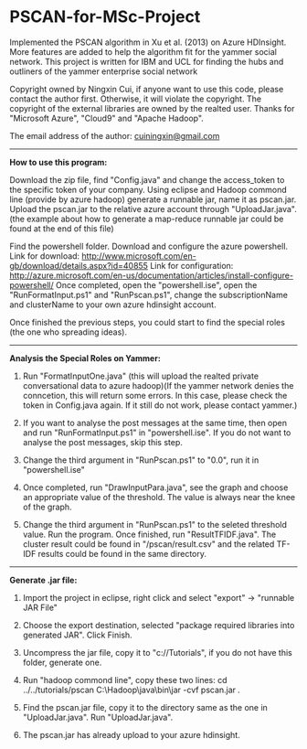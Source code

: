 PSCAN-for-MSc-Project
=====================

Implemented the PSCAN algorithm in Xu et al. (2013) on Azure HDInsight. More features are added to help the algorithm fit for the yammer social network. This project is written for IBM and UCL for finding the hubs and outliners of the yammer enterprise social network

Copyright owned by Ningxin Cui, if anyone want to use this code, please contact the author first. Otherwise, it will violate the copyright. The copyright of the external libraries are owned by the realted user. Thanks for "Microsoft Azure", "Cloud9" and "Apache Hadoop". 

The email address of the author: cuiningxin@gmail.com

----------------------------------------------------------------------------------------------------------------------------

<b>How to use this program: </b>

Download the zip file, find "Config.java" and change the access_token to the specific token of your company. Using eclipse and Hadoop commond line (provide by azure hadoop) generate a runnable jar, name it as pscan.jar. Upload the pscan.jar to the relative azure account through "UploadJar.java". (the example about how to generate a map-reduce runnable jar could be found at the end of this file)

Find the powershell folder. Download and configure the azure powershell. Link for download: http://www.microsoft.com/en-gb/download/details.aspx?id=40855 Link for configuration: http://azure.microsoft.com/en-us/documentation/articles/install-configure-powershell/ Once completed, open the "powershell.ise", open the "RunFormatInput.ps1" and "RunPscan.ps1", change the subscriptionName and clusterName to your own azure hdinsight account.

Once finished the previous steps, you could start to find the special roles (the one who spreading ideas).

----------------------------------------------------------------------------------------------------------------------------
<b> Analysis the Special Roles on Yammer: </b>

  1. Run "FormatInputOne.java" (this will upload the realted private conversational data to azure hadoop)(If the yammer network denies the conncetion, this will return some errors. In this case, please check the token in Config.java again. If it still do not work, please contact yammer.)

  2. If you want to analyse the post messages at the same time, then open and run "RunFormatInput.ps1" in "powershell.ise". If you do not want to analyse the post messages, skip this step.
  
  3. Change the third argument in "RunPscan.ps1" to "0.0", run it in "powershell.ise"

  4. Once completed, run "DrawInputPara.java", see the graph and choose an appropriate value of the threshold. The value is always near the knee of the graph.
  
  5. Change the third argument in "RunPscan.ps1" to the seleted threshold value. Run the program. Once finished, run "ResultTFIDF.java". The cluster result could be found in "/pscan/result.csv" and the related TF-IDF results could be found in the same directory.
  
------------------------------------------------------------------------------------------------------------------------------
<b>Generate .jar file:</b>

  1. Import the project in eclipse, right click and select "export" -> "runnable JAR File" 
  
  2. Choose the export destination, selected "package required libraries into generated JAR". Click Finish.
  
  3. Uncompress the jar file, copy it to "c://Tutorials", if you do not have this folder, generate one.

  4. Run "hadoop commond line", copy these two lines:
      cd ../../tutorials/pscan
      C:\Hadoop\java\bin\jar -cvf pscan.jar *.*

  5. Find the pscan.jar file, copy it to the directory same as the one in "UploadJar.java". Run "UploadJar.java".
  
  6. The pscan.jar has already upload to your azure hdinsight.
